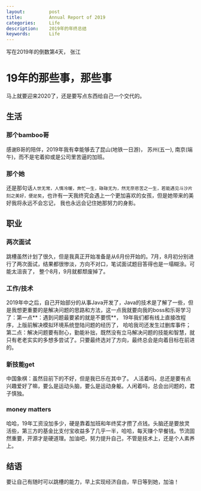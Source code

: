 ```yaml
---
layout:     	post
title:      	Annual Report of 2019
categories: 	Life
description:   	2019年的年终总结
keywords: 		Life
---
```


写在2019年的倒数第4天， 张江

#  19年的那些事，那些事

马上就要迎来2020了，还是要写点东西给自己一个交代的。

## 生活

### 那个bamboo哥

感谢B哥的陪伴，2019年我有幸能够去了昆山(地铁一日游)， 苏州(五一), 南京(端午)，而不是宅着抑或是公司里苦逼的加班。

### 那个她

还是那句话`人世无常，人情冷暖，奔忙一生，碌碌无为，然无奈悲苦之一生，若能遇见斗沙片刻之美好，便足矣`，也许有一天我终究会遇上一个更加喜欢的女孩，但是她带来的美好我将永远不会忘记， 我也永远会记住她那努力的身影。

## 职业

### 两次面试

跳槽虽然计划了很久，但是我真正开始准备是从6月份开始的。7月，8月初分别进行了两次面试，结果都很惨淡，方向不对口，笔试面试题目答得也是一塌糊涂。可能太沮丧了， 整个8月，9月就都颓废掉了。

### 工作/技术

2019年中之后，自己开始部分的从事Java开发了，Java的技术是了解了一些，但是我想更重要的是解决问题的思路和方法，这一点我就要向我的boss和乐哥学习了：第一点**：遇到问题最要紧的就是不要慌**， 19年我们都有线上直接改程序，上版前解决模拟环境系统登陆问题的经历了， 哈哈我司还发生过删库事件；第二点：解决问题要有耐心，勤能补拙，既然没有立马解决问题的技能和智慧，就只有老老实实的多想多尝试了。只要最终选对了方向，最终总会是向着目标在前进的。

### 新技能get

中国象棋：虽然目前下的不好，但是我已乐在其中了。 人活着吗，总还是要有点兴趣爱好了嘛，要么是运动头脑，要么是运动身躯。人闲着吗，总会出问题的，君子慎独。

### money matters

哈哈，19年工资没加多少，硬是靠着加班和年终奖才攒了点钱。头脑还是要放灵活些，第三方的基金比支付宝收益多了几乎一半，哈哈，每天赚个早餐钱。节流固然重要，开源才是硬道理。加油吧，努力提升自己，不管是技术上，还是个人素养上。

## 结语

要让自己有随时可以跳槽的能力，早上实现经济自由，早日等到她，加油！

